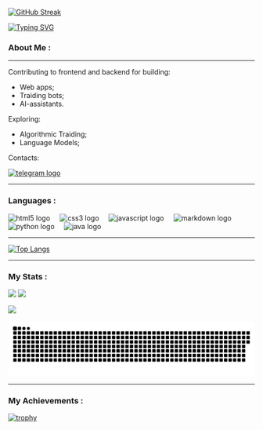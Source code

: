 <!--
## Hi there 👋

**unsigable/unsigable** is a ✨ _special_ ✨ repository because its `README.md` (this file) appears on your GitHub profile.

Here are some ideas to get you started:

- 🔭 I’m currently working on ...
- 🌱 I’m currently learning ...
- 👯 I’m looking to collaborate on ...
- 🤔 I’m looking for help with ...
- 💬 Ask me about ...
- 📫 How to reach me: ...
- 😄 Pronouns: ...
- ⚡ Fun fact: ...
-->

[![GitHub Streak](https://github-readme-streak-stats.herokuapp.com?user=unsigable&theme=github-dark&hide_border=true)](https://git.io/streak-stats)

[![Typing SVG](https://readme-typing-svg.herokuapp.com?font=Fira+Code&size=32&duration=7000&pause=1000&color=30C01E&width=640&lines=Hello+world!+My+name+is+Eugene+%F0%9F%91%8B)](https://git.io/typing-svg)

### About Me :

*****

Contributing to frontend and backend for building:
- Web apps;
- Traiding bots;
- AI-assistants.       

Exploring: 
- Algorithmic Traiding;
- Language Models;    

Contacts:
<div>
  <a href="https://t.me/iverse_developer" target="_blank">
    <img src="https://img.shields.io/static/v1?message=Telegram&logo=telegram&label=&color=2CA5E0&logoColor=white&labelColor=&style=for-the-badge" height="25" alt="telegram logo"  />
  </a>
</div>

*****

### Languages :

<div align="left">
  <img src="https://cdn.jsdelivr.net/gh/devicons/devicon/icons/html5/html5-original.svg" height="40" alt="html5 logo" title="HTML5" />
  <img width="12" />
  <img src="https://cdn.jsdelivr.net/gh/devicons/devicon/icons/css3/css3-original.svg" height="40" alt="css3 logo" title="CSS3" />
  <img width="12" />
  <img src="https://cdn.jsdelivr.net/gh/devicons/devicon/icons/javascript/javascript-original.svg" height="40" alt="javascript logo" title="JavaScript" />
  <img width="12" />
  <img src="https://skillicons.dev/icons?i=md" height="40" alt="markdown logo" title="Markdown" />
  <img width="12" />
  <img src="https://skillicons.dev/icons?i=py" height="40" alt="python logo" title="Python" />
  <img width="12" />
  <img src="https://skillicons.dev/icons?i=java" height="40" alt="java logo" title="Java" />
</div>

*****

[![Top Langs](https://github-readme-stats.vercel.app/api/top-langs/?username=unsigable&layout=compact&theme=transparent)](https://github.com/anuraghazra/github-readme-stats)

*****

### My Stats :

<!-- Статистика профиля: -->
![](http://github-profile-summary-cards.vercel.app/api/cards/stats?username=unsigable&theme=github_dark) ![](http://github-profile-summary-cards.vercel.app/api/cards/repos-per-language?username=unsigable&theme=github_dark)

<!-- Данные по коммитам за сутки: 
<!-- ![](http://github-profile-summary-cards.vercel.app/api/cards/productive-time?username=unsigable&theme=github_dark&utcOffset=8) -->

<!-- Статистика языков в коммитах + Статистика языков в репозиториях: -->
<!-- ![](http://github-profile-summary-cards.vercel.app/api/cards/repos-per-language?username=unsigable&theme=github_dark) ![](http://github-profile-summary-cards.vercel.app/api/cards/most-commit-language?username=unsigable&theme=github_dark) -->

<!-- Карточка профиля: -->
![](http://github-profile-summary-cards.vercel.app/api/cards/profile-details?username=unsigable&theme=github_dark)

<p align="center">
 <img width="640" src="assets/github-snake.svg" alt="snake"/>
</p>

*****

### My Achievements :

[![trophy](https://github-profile-trophy.vercel.app/?username=unsigable&theme=matrix&margin-w=15&rank=-SECRET)](https://github.com/unsigable/github-profile-trophy) 


